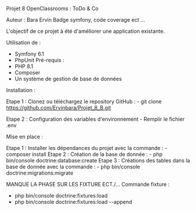Projet 8 OpenClassrooms : ToDo & Co

Auteur : Bara Ervin
Badge symfony, code coverage ect ...

L'objectif de ce projet à été d'améliorer une application existante.

Utilisation de : 
- Symfony 6.1
- PhpUnit
Pré-requis : 
- PHP 8.1
- Composer
- Un système de gestion de base de données

Installation : 

Etape 1 : Clonez ou téléchargez le repository GitHub :
    - git clone https://github.com/Ervinbara/Projet_8_B.git

Etape 2 : Configuration des variables d'environnement
    - Remplir le fichier .env

Mise en place : 

Etape 1 : Installer les dépendances du projet avec la commande :
    - composer install
Etape 2 : Création de la base de donnée :
    - php bin/console doctrine:database:create
Etape 3 : Créations des tables dans la base de donnée avec la commande :
    - php bin/console doctrine:migrations:migrate

MANQUE LA PHASE SUR LES FIXTURE ECT./...
Commande fixture : 
- php bin/console doctrine:fixtures:load
- php bin/console doctrine:fixtures:load --append